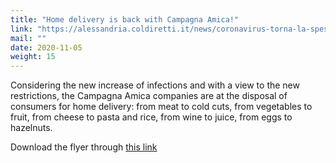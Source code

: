 ```yaml
---
title: "Home delivery is back with Campagna Amica!"
link: "https://alessandria.coldiretti.it/news/coronavirus-torna-la-spesa-a-domicilio-con-campagna-amica/"
mail: ""
date: 2020-11-05
weight: 15
---
```


Considering the new increase of infections and with a view to the new restrictions, the Campagna Amica companies are at the disposal of consumers for home delivery: from meat to cold cuts, from vegetables to fruit, from cheese to pasta and rice, from wine to juice, from eggs to hazelnuts.

Download the flyer through [this link](https://piemonte.coldiretti.it/wp-content/uploads/2020/11/Spesa-Domicilio-ALESSANDRIA_Mer-28-Ott-scaled.jpg)
